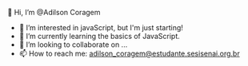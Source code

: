   👋 Hi, I’m @Adilson Coragem
- 👀 I’m interested in javaScript, but I'm just starting!
- 🌱 I’m currently learning the basics of JavaScript.
- 💞️ I’m looking to collaborate on ...
- 📫 How to reach me: adilson_coragem@estudante.sesisenai.org.br

<!---
ACoragem/ACoragem is a ✨ special ✨ repository because its `README.md` (this file) appears on your GitHub profile.
You can click the Preview link to take a look at your changes.
--->
